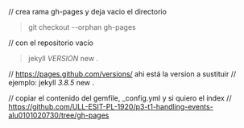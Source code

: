 // crea rama gh-pages y deja vacio el directorio
> git checkout --orphan gh-pages 

// con el repositorio vacío
> jekyll _VERSION_ new .  

// https://pages.github.com/versions/  ahi está la version a sustituir
// ejemplo: jekyll _3.8.5_ new .

// copiar el contenido del gemfile, _config.yml y si quiero el index
// https://github.com/ULL-ESIT-PL-1920/p3-t1-handling-events-alu0101020730/tree/gh-pages

